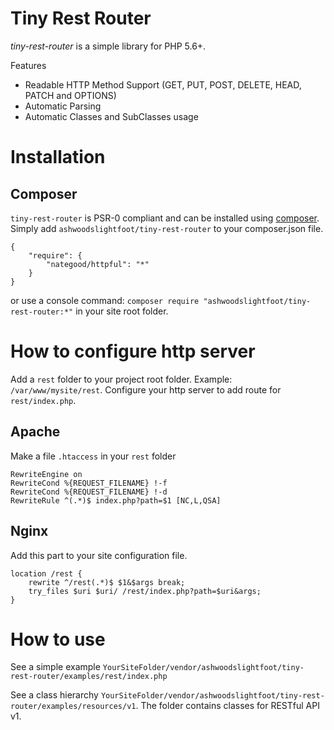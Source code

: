 # Tiny Rest Router

*tiny-rest-router* is a simple library for PHP 5.6+.

Features

 - Readable HTTP Method Support (GET, PUT, POST, DELETE, HEAD, PATCH and OPTIONS)
 - Automatic Parsing
 - Automatic Classes and SubClasses usage

# Installation

## Composer

`tiny-rest-router` is PSR-0 compliant and can be installed using [composer](http://getcomposer.org/).  
Simply add `ashwoodslightfoot/tiny-rest-router` to your composer.json file.

    {
        "require": {
            "nategood/httpful": "*"
        }
    }

or use a console command:
`composer require "ashwoodslightfoot/tiny-rest-router:*"` in your site root folder.

# How to configure http server

Add a `rest` folder to your project root folder. Example: `/var/www/mysite/rest`.
Configure your http server to add route for `rest/index.php`.

## Apache

Make a file `.htaccess` in your `rest` folder

    RewriteEngine on
    RewriteCond %{REQUEST_FILENAME} !-f
    RewriteCond %{REQUEST_FILENAME} !-d
    RewriteRule ^(.*)$ index.php?path=$1 [NC,L,QSA]

## Nginx 

Add this part to your site configuration file.

    location /rest {
        rewrite ^/rest(.*)$ $1&$args break;
        try_files $uri $uri/ /rest/index.php?path=$uri&args;
    }



# How to use

See a simple example `YourSiteFolder/vendor/ashwoodslightfoot/tiny-rest-router/examples/rest/index.php`

See a class hierarchy `YourSiteFolder/vendor/ashwoodslightfoot/tiny-rest-router/examples/resources/v1`. 
The folder contains classes for RESTful API v1.

